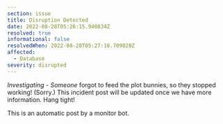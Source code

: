 ```yaml
---
section: issue
title: Disruption Detected
date: 2022-08-28T05:26:15.940834Z
resolved: true
informational: false
resolvedWhen: 2022-08-28T05:27:18.709828Z
affected:
  - Database
severity: disrupted
---
```

*Investigating* - _Someone_ forgot to feed the plot bunnies, so they stopped working! (Sorry.) This incident post will be updated once we have more information. Hang tight!

This is an automatic post by a monitor bot.
        